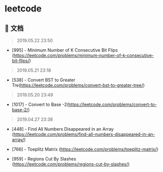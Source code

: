 # leetcode

## :bookmark_tabs: 文档
> 2019.05.22 23:50
- [995] - Minimum Number of K Consecutive Bit Flips (https://leetcode.com/problems/minimum-number-of-k-consecutive-bit-flips/)

> 2019.05.21 23:18
- [538] - Convert BST to Greater Tre(https://leetcode.com/problems/convert-bst-to-greater-tree/)

> 2019.05.20 23:49
- [1017] - Convert to Base -2(https://leetcode.com/problems/convert-to-base-2/)


> 2019.04.27 23:38
- [448] -  Find All Numbers Disappeared in an Array (https://leetcode.com/problems/find-all-numbers-disappeared-in-an-array/)



- [766] - Toeplitz Matrix (https://leetcode.com/problems/toeplitz-matrix/)
- [959] - Regions Cut By Slashes (https://leetcode.com/problems/regions-cut-by-slashes/)